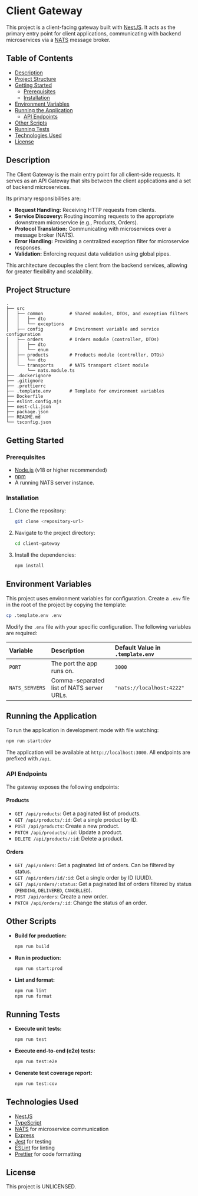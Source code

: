 # Client Gateway

This project is a client-facing gateway built with [NestJS](https://nestjs.com/). It acts as the primary entry point for client applications, communicating with backend microservices via a [NATS](https://nats.io/) message broker.

## Table of Contents

- [Description](#description)
- [Project Structure](#project-structure)
- [Getting Started](#getting-started)
  - [Prerequisites](#prerequisites)
  - [Installation](#installation)
- [Environment Variables](#environment-variables)
- [Running the Application](#running-the-application)
  - [API Endpoints](#api-endpoints)
- [Other Scripts](#other-scripts)
- [Running Tests](#running-tests)
- [Technologies Used](#technologies-used)
- [License](#license)

## Description

The Client Gateway is the main entry point for all client-side requests. It serves as an API Gateway that sits between the client applications and a set of backend microservices.

Its primary responsibilities are:
- **Request Handling:** Receiving HTTP requests from clients.
- **Service Discovery:** Routing incoming requests to the appropriate downstream microservice (e.g., Products, Orders).
- **Protocol Translation:** Communicating with microservices over a message broker (NATS).
- **Error Handling:** Providing a centralized exception filter for microservice responses.
- **Validation:** Enforcing request data validation using global pipes.

This architecture decouples the client from the backend services, allowing for greater flexibility and scalability.

## Project Structure

```
.
├── src
│   ├── common          # Shared modules, DTOs, and exception filters
│   │   ├── dto
│   │   └── exceptions
│   ├── config          # Environment variable and service configuration
│   ├── orders          # Orders module (controller, DTOs)
│   │   ├── dto
│   │   └── enum
│   ├── products        # Products module (controller, DTOs)
│   │   └── dto
│   └── transports      # NATS transport client module
│       └── nats.module.ts
├── .dockerignore
├── .gitignore
├── .prettierrc
├── .template.env       # Template for environment variables
├── Dockerfile
├── eslint.config.mjs
├── nest-cli.json
├── package.json
├── README.md
└── tsconfig.json
```

## Getting Started

### Prerequisites

- [Node.js](https://nodejs.org/en/) (v18 or higher recommended)
- [npm](https://www.npmjs.com/)
- A running NATS server instance.

### Installation

1.  Clone the repository:
    ```bash
    git clone <repository-url>
    ```
2.  Navigate to the project directory:
    ```bash
    cd client-gateway
    ```
3.  Install the dependencies:
    ```bash
    npm install
    ```

## Environment Variables

This project uses environment variables for configuration. Create a `.env` file in the root of the project by copying the template:

```bash
cp .template.env .env
```

Modify the `.env` file with your specific configuration. The following variables are required:

| Variable      | Description                       | Default Value in `.template.env`     |
| :------------ | :-------------------------------- | :----------------------------------- |
| `PORT`        | The port the app runs on.         | `3000`                               |
| `NATS_SERVERS`| Comma-separated list of NATS server URLs. | `"nats://localhost:4222"` |


## Running the Application

To run the application in development mode with file watching:

```bash
npm run start:dev
```

The application will be available at `http://localhost:3000`. All endpoints are prefixed with `/api`.

### API Endpoints

The gateway exposes the following endpoints:

#### Products
- `GET /api/products`: Get a paginated list of products.
- `GET /api/products/:id`: Get a single product by ID.
- `POST /api/products`: Create a new product.
- `PATCH /api/products/:id`: Update a product.
- `DELETE /api/products/:id`: Delete a product.

#### Orders
- `GET /api/orders`: Get a paginated list of orders. Can be filtered by status.
- `GET /api/orders/id/:id`: Get a single order by ID (UUID).
- `GET /api/orders/:status`: Get a paginated list of orders filtered by status (`PENDING`, `DELIVERED`, `CANCELLED`).
- `POST /api/orders`: Create a new order.
- `PATCH /api/orders/:id`: Change the status of an order.

## Other Scripts

-   **Build for production:**
    ```bash
    npm run build
    ```

-   **Run in production:**
    ```bash
    npm run start:prod
    ```

-   **Lint and format:**
    ```bash
    npm run lint
    npm run format
    ```

## Running Tests

-   **Execute unit tests:**
    ```bash
    npm run test
    ```

-   **Execute end-to-end (e2e) tests:**
    ```bash
    npm run test:e2e
    ```

-   **Generate test coverage report:**
    ```bash
    npm run test:cov
    ```

## Technologies Used

- [NestJS](https://nestjs.com/)
- [TypeScript](https://www.typescriptlang.org/)
- [NATS](https://nats.io/) for microservice communication
- [Express](https://expressjs.com/)
- [Jest](https://jestjs.io/) for testing
- [ESLint](https://eslint.org/) for linting
- [Prettier](https://prettier.io/) for code formatting

## License

This project is UNLICENSED.